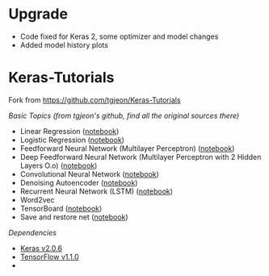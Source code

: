 # Upgrade

* Code fixed for Keras 2, some optimizer and model changes
* Added model history plots

# Keras-Tutorials

Fork from https://github.com/tgjeon/Keras-Tutorials

*Basic Topics (from tgjeon's github, find all the original sources there)*

* Linear Regression ([notebook](https://github.com/vadimlee/Keras-Tutorials/blob/master/01_linear_regression.ipynb))
* Logistic Regression ([notebook](https://github.com/vadimlee/Keras-Tutorials/blob/master/02_logistic_regression.ipynb))
* Feedforward Neural Network (Multilayer Perceptron) ([notebook](https://github.com/vadimlee/Keras-Tutorials/blob/master/03_net.ipynb))
* Deep Feedforward Neural Network (Multilayer Perceptron with 2 Hidden Layers O.o) ([notebook](https://github.com/vadimlee/Keras-Tutorials/blob/master/04_modern_net.ipynb))
* Convolutional Neural Network ([notebook](https://github.com/vadimlee/Keras-Tutorials/blob/master/05_convolutional_net.ipynb))
* Denoising Autoencoder ([notebook](https://github.com/vadimlee/Keras-Tutorials/blob/master/06_autoencoder.ipynb))
* Recurrent Neural Network (LSTM) ([notebook](https://github.com/vadimlee/Keras-Tutorials/blob/master/07_lstm.ipynb))
* Word2vec
* TensorBoard ([notebook](https://github.com/vadimlee/Keras-Tutorials/blob/master/09_tensorboard.ipynb))
* Save and restore net ([notebook](https://github.com/vadimlee/Keras-Tutorials/blob/master/10_save_restore_net.ipynb))

*Dependencies*
* [Keras v2.0.6](https://github.com/fchollet/keras)
* [TensorFlow v1.1.0](https://github.com/tensorflow/tensorflow)
* 

